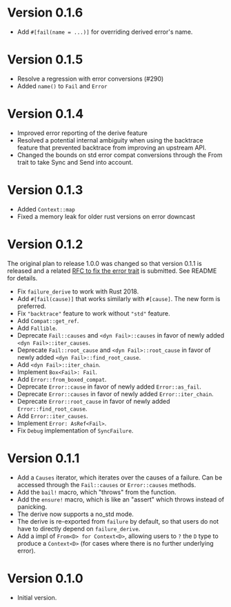 # Version 0.1.6

- Add `#[fail(name = ...)]` for overriding derived error's name.

# Version 0.1.5

- Resolve a regression with error conversions (#290)
- Added `name()` to `Fail` and `Error`

# Version 0.1.4

- Improved error reporting of the derive feature
- Resolved a potential internal ambiguity when using the backtrace feature
  that prevented backtrace from improving an upstream API.
- Changed the bounds on std error compat conversions through the From trait
  to take Sync and Send into account.

# Version 0.1.3

- Added `Context::map`
- Fixed a memory leak for older rust versions on error downcast

# Version 0.1.2

The original plan to release 1.0.0 was changed so that version 0.1.1 is released and a related [RFC to fix the error trait](https://github.com/rust-lang/rfcs/pull/2504) is submitted. See README for details.

- Fix `failure_derive` to work with Rust 2018.
- Add `#[fail(cause)]` that works similarly with `#[cause]`. The new form is preferred.
- Fix `"backtrace"` feature to work without `"std"` feature.
- Add `Compat::get_ref`.
- Add `Fallible`.
- Deprecate `Fail::causes` and `<dyn Fail>::causes` in favor of newly added `<dyn Fail>::iter_causes`.
- Deprecate `Fail::root_cause` and `<dyn Fail>::root_cause` in favor of newly added `<dyn Fail>::find_root_cause`.
- Add `<dyn Fail>::iter_chain`.
- Implement `Box<Fail>: Fail`.
- Add `Error::from_boxed_compat`.
- Deprecate `Error::cause` in favor of newly added `Error::as_fail`.
- Deprecate `Error::causes` in favor of newly added `Error::iter_chain`.
- Deprecate `Error::root_cause` in favor of newly added `Error::find_root_cause`.
- Add `Error::iter_causes`.
- Implement `Error: AsRef<Fail>`.
- Fix `Debug` implementation of `SyncFailure`.

# Version 0.1.1

- Add a `Causes` iterator, which iterates over the causes of a failure. Can be
  accessed through the `Fail::causes` or `Error::causes` methods.
- Add the `bail!` macro, which "throws" from the function.
- Add the `ensure!` macro, which is like an "assert" which throws instead of
  panicking.
- The derive now supports a no_std mode.
- The derive is re-exported from `failure` by default, so that users do not
  have to directly depend on `failure_derive`.
- Add a impl of `From<D> for Context<D>`, allowing users to `?` the `D` type to
  produce a `Context<D>` (for cases where there is no further underlying
  error).

# Version 0.1.0

- Initial version.
